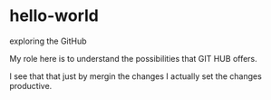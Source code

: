 # hello-world
exploring the GitHub

My role here is to understand the possibilities that GIT HUB offers. 

I see that that just by mergin the changes I actually set the changes productive.
